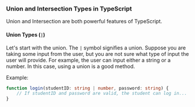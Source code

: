 ### Union and Intersection Types in TypeScript

Union and Intersection are both powerful features of TypeScript. 

#### Union Types (`|`)

Let's start with the union. The `|` symbol signifies a union. Suppose you are taking some input from the user, but you are not sure what type of input the user will provide. For example, the user can input either a string or a number. In this case, using a union is a good method.

Example:

```typescript
function login(studentID: string | number, password: string) {
    // If studentID and password are valid, the student can log in...
}
```
